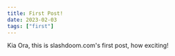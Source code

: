 ```yaml
---
title: First Post!
date: 2023-02-03
tags: ["first"]
---
```


Kia Ora, this is slashdoom.com's first post, how exciting!
